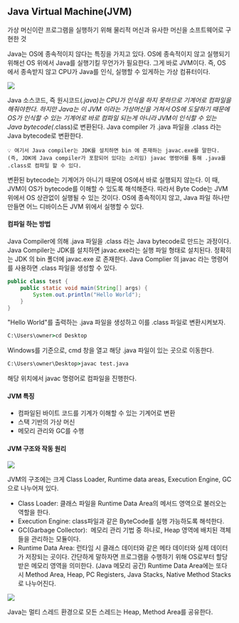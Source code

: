 ## Java Virtual Machine(JVM)

가상 머신이란 프로그램을 실행하기 위해 물리적 머신과 유사한 머신을 소프트웨어로 구현한 것

Java는 OS에 종속적이지 않다는 특징을 가지고 있다.
OS에 종속적이지 않고 실행되기 위해선 OS 위에서 Java를 실행기킬 무언가가 필요한다.
그게 바로 JVM이다.
즉, OS에서 종속받지 않고 CPU가 Java를 인식, 실행할 수 있게하는 가상 컴퓨터이다.

![](https://img1.daumcdn.net/thumb/R1280x0/?scode=mtistory2&fname=https%3A%2F%2Fblog.kakaocdn.net%2Fdn%2F0kg24%2Fbtq4YOOQH4J%2FEF2ISOpkYA36a1flwtLEmK%2Fimg.png)

Java 소스코드, 즉 원시코드(*.java)는 CPU가 인식을 하지 못하므로 기계어로 컴파일을 해줘야한다.
하지만 Java는 이 JVM 이라는 가상머신을 거쳐서 OS에 도달하기 때문에 OS가 인식할 수 있는 기계어로 바로 컴파일 되는게 아니라 JVM이 인식할 수 있는 Java bytecode(*.class)로 변환된다.
Java compiler 가 .java 파일을 .class 라는 Java bytecode로 변환한다.

`💡 여기서 Java compiler는 JDK를 설치하면 bin 에 존재하는 javac.exe를 말한다. (즉, JDK에 Java compiler가 포함되어 있다는 소리임)
javac 명령어를 통해 .java를 .class로 컴파일 할 수 있다.`

변환된 bytecode는 기계어가 아니기 때문에 OS에서 바로 실행되지 않는다.
이 때, JVM이 OS가 bytecode를 이해할 수 있도록 해석해준다. 
따라서 Byte Code는 JVM 위에서 OS 상관없이 실행될 수 있는 것이다.
OS에 종속적이지 않고, Java 파일 하나만 만들면 어느 디바이스든 JVM 위에서 실행할 수 있다.

#### 컴파일 하는 방법

Java Compiler에 의해 .java 파일을 .class 라는 Java bytecode로 만드는 과정이다.
Java Compiler는 JDK를 설치하면 javac.exe라는 실행 파일 형태로 설치된다. 
정확히는 JDK 의 bin 폴더에 javac.exe 로 존재한다.
Java Complier 의 javac 라는 명령어를 사용하면 .class 파일을 생성할 수 있다.

```java
public class test {
    public static void main(String[] args) {
        System.out.println("Hello World");
    }
}
```

"Hello World"를 출력하는 .java 파일을 생성하고 이를 .class 파일로 변환시켜보자.

```cmd
C:\Users\owner>cd Desktop
```
Windows를 기준으로, cmd 창을 열고 해당 .java 파일이 있는 곳으로 이동한다.

```cmd
C:\Users\owner\Desktop>javac test.java
```
해당 위치에서 javac 명령어로 컴파일을 진행한다.

#### JVM 특징

- 컴파일된 바이트 코드를 기계가 이해할 수 있는 기계어로 변환
- 스택 기반의 가상 머신
- 메모리 관리와 GC를 수행

#### JVM 구조와 작동 원리

![](https://img1.daumcdn.net/thumb/R1280x0/?scode=mtistory2&fname=https%3A%2F%2Fblog.kakaocdn.net%2Fdn%2FcssiwB%2FbtrDAQE2Zod%2FU7NTDqHKKGkKqpG3jOlBX0%2Fimg.png)

JVM의 구조에는 크게 Class Loader, Runtime data areas, Execution Engine, GC 으로 나누어져 있다.

- Class Loader: 클래스 파일을 Runtime Data Area의 메서드 영역으로 불러오는 역할을 한다.
- Execution Engine: class파일과 같은 ByteCode를 실행 가능하도록 해석한다.
- GC(Garbage Collector):  메모리 관리 기법 중 하나로, Heap 영역에 배치된 객체들을 관리하는 모듈이다.
- Runtime Data Area: 런타임 시 클래스 데이터와 같은 메타 데이터와 실제 데이터가 저장되는 곳이다.
간단하게 말하자면 프로그램을 수행하기 위해 OS로부터 할당받은 메모리 영역을 의미한다. (Java 메모리 공간)
Runtime Data Area에는 또다시 Method Area, Heap, PC Registers, Java Stacks, Native Method Stacks로 나누어진다.

![](https://img1.daumcdn.net/thumb/R1280x0/?scode=mtistory2&fname=https%3A%2F%2Fblog.kakaocdn.net%2Fdn%2FXLtjO%2FbtrDyGDpp0C%2FK8wEGphqloy5uKZTC08Y7k%2Fimg.png)

Java는 멀티 스레드 환경으로 모든 스레드는 Heap, Method Area를 공유한다.
